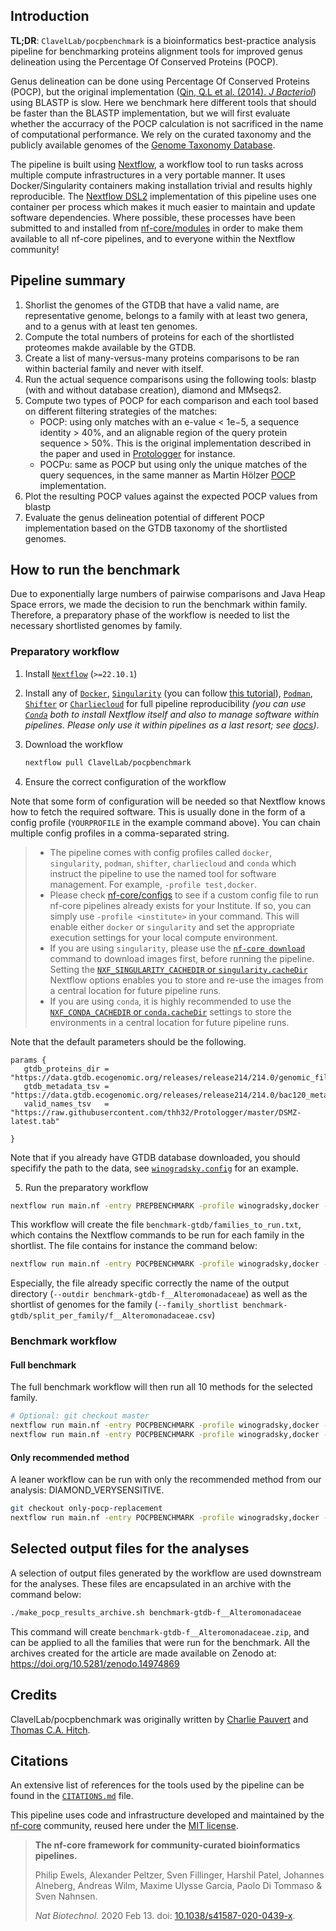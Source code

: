 ## Introduction

**TL;DR**: `ClavelLab/pocpbenchmark` is a bioinformatics best-practice analysis pipeline for benchmarking proteins alignment tools for improved genus delineation using the Percentage Of Conserved Proteins (POCP).

Genus delineation can be done using Percentage Of Conserved Proteins (POCP), but the original implementation ([Qin, Q.L et al. (2014). *J Bacteriol*](https://doi.org/10.1128/JB.01688-14)) using BLASTP is slow.
Here we benchmark here different tools that should be faster than the BLASTP implementation, but we will first evaluate whether the accurracy of the POCP calculation is not sacrificed in the name of computational performance. We rely on the curated taxonomy and the publicly available genomes of the [Genome Taxonomy Database](https://gtdb.ecogenomic.org/).

The pipeline is built using [Nextflow](https://www.nextflow.io), a workflow tool to run tasks across multiple compute infrastructures in a very portable manner. It uses Docker/Singularity containers making installation trivial and results highly reproducible. The [Nextflow DSL2](https://www.nextflow.io/docs/latest/dsl2.html) implementation of this pipeline uses one container per process which makes it much easier to maintain and update software dependencies. Where possible, these processes have been submitted to and installed from [nf-core/modules](https://github.com/nf-core/modules) in order to make them available to all nf-core pipelines, and to everyone within the Nextflow community!


## Pipeline summary

1. Shorlist the genomes of the GTDB that have a valid name, are representative genome, belongs to a family with at least two genera, and to a genus with at least ten genomes.
2. Compute the total numbers of proteins for each of the shortlisted proteomes makde available by the GTDB.
3. Create a list of many-versus-many proteins comparisons to be ran within bacterial family and never with itself.
4. Run the actual sequence comparisons using the following tools: blastp (with and without database creation), diamond and MMseqs2. 
5. Compute two types of POCP for each comparison and each tool based on different filtering strategies of the matches:
    - POCP: using only matches with an e-value < 1e−5, a sequence identity > 40%, and an alignable region of the query protein sequence > 50%. This is the original implementation described in the paper and used in [Protologger](https://github.com/thh32/Protologger/) for instance.
    - POCPu: same as POCP but using only the unique matches of the query sequences, in the same manner as Martin Hölzer [POCP](https://github.com/hoelzer/pocp/tree/1.1.1) implementation.
6. Plot the resulting POCP values against the expected POCP values from blastp
7. Evaluate the genus delineation potential of different POCP implementation based on the GTDB taxonomy of the shortlisted genomes.


## How to run the benchmark

Due to exponentially large numbers of pairwise comparisons and Java Heap Space errors, we made the decision to run the benchmark within family.
Therefore, a preparatory phase of the workflow is needed to list the necessary shortlisted genomes by family.

### Preparatory workflow


1. Install [`Nextflow`](https://www.nextflow.io/docs/latest/getstarted.html#installation) (`>=22.10.1`)

2. Install any of [`Docker`](https://docs.docker.com/engine/installation/), [`Singularity`](https://www.sylabs.io/guides/3.0/user-guide/) (you can follow [this tutorial](https://singularity-tutorial.github.io/01-installation/)), [`Podman`](https://podman.io/), [`Shifter`](https://nersc.gitlab.io/development/shifter/how-to-use/) or [`Charliecloud`](https://hpc.github.io/charliecloud/) for full pipeline reproducibility _(you can use [`Conda`](https://conda.io/miniconda.html) both to install Nextflow itself and also to manage software within pipelines. Please only use it within pipelines as a last resort; see [docs](https://nf-co.re/usage/configuration#basic-configuration-profiles))_.

3. Download the workflow

   ```bash
   nextflow pull ClavelLab/pocpbenchmark
   ```

4. Ensure the correct configuration of the workflow

Note that some form of configuration will be needed so that Nextflow knows how to fetch the required software. This is usually done in the form of a config profile (`YOURPROFILE` in the example command above). You can chain multiple config profiles in a comma-separated string.

   > - The pipeline comes with config profiles called `docker`, `singularity`, `podman`, `shifter`, `charliecloud` and `conda` which instruct the pipeline to use the named tool for software management. For example, `-profile test,docker`.
   > - Please check [nf-core/configs](https://github.com/nf-core/configs#documentation) to see if a custom config file to run nf-core pipelines already exists for your Institute. If so, you can simply use `-profile <institute>` in your command. This will enable either `docker` or `singularity` and set the appropriate execution settings for your local compute environment.
   > - If you are using `singularity`, please use the [`nf-core download`](https://nf-co.re/tools/#downloading-pipelines-for-offline-use) command to download images first, before running the pipeline. Setting the [`NXF_SINGULARITY_CACHEDIR` or `singularity.cacheDir`](https://www.nextflow.io/docs/latest/singularity.html?#singularity-docker-hub) Nextflow options enables you to store and re-use the images from a central location for future pipeline runs.
   > - If you are using `conda`, it is highly recommended to use the [`NXF_CONDA_CACHEDIR` or `conda.cacheDir`](https://www.nextflow.io/docs/latest/conda.html) settings to store the environments in a central location for future pipeline runs.


Note that the default parameters should be the following.

```
params {
   gtdb_proteins_dir = "https://data.gtdb.ecogenomic.org/releases/release214/214.0/genomic_files_reps/gtdb_proteins_aa_reps_r214.tar.gz"
   gtdb_metadata_tsv = "https://data.gtdb.ecogenomic.org/releases/release214/214.0/bac120_metadata_r214.tar.gz"
   valid_names_tsv   = "https://raw.githubusercontent.com/thh32/Protologger/master/DSMZ-latest.tab"

}
```
Note that if you already have GTDB database downloaded, you should specifify the path to the data, see [`winogradsky.config`](conf/winogradsky.config) for an example.

5. Run the preparatory workflow

```bash
nextflow run main.nf -entry PREPBENCHMARK -profile winogradsky,docker --outdir benchmark-gtdb
```

This workflow will create the file `benchmark-gtdb/families_to_run.txt`, which contains the Nextflow commands to be run for each family in the shortlist.
The file contains for instance the command below:

```bash
nextflow run main.nf -entry POCPBENCHMARK -profile winogradsky,docker --outdir benchmark-gtdb-f__Alteromonadaceae --family_shortlist benchmark-gtdb/split_per_family/f__Alteromonadaceae.csv
```

Especially, the file already specific correctly the name of the output directory (`--outdir benchmark-gtdb-f__Alteromonadaceae`) as well as the shortlist of genomes for the family (`--family_shortlist benchmark-gtdb/split_per_family/f__Alteromonadaceae.csv`)


### Benchmark workflow

#### Full benchmark

The full benchmark workflow will then run all 10 methods for the selected family.

```bash
# Optional: git checkout master
nextflow run main.nf -entry POCPBENCHMARK -profile winogradsky,docker --outdir benchmark-gtdb-f__Alteromonadaceae --family_shortlist benchmark-gtdb/split_per_family/f__Alteromonadaceae.csv
nextflow run main.nf -entry POCPBENCHMARK -profile winogradsky,docker --outdir benchmark-gtdb-f__Streptomycetaceae --family_shortlist benchmark-gtdb/split_per_family/f__Streptomycetaceae.csv
```


#### Only recommended method

A leaner workflow can be run with only the recommended method from our analysis: DIAMOND_VERYSENSITIVE.

```bash
git checkout only-pocp-replacement
nextflow run main.nf -entry POCPBENCHMARK -profile winogradsky,docker --outdir benchmark-gtdb-f__Alteromonadaceae --family_shortlist benchmark-gtdb/split_per_family/f__Alteromonadaceae.csv
```

## Selected output files for the analyses

A selection of output files generated by the workflow are used downstream for the analyses.
These files are encapsulated in an archive with the command below:

```bash
./make_pocp_results_archive.sh benchmark-gtdb-f__Alteromonadaceae
```

This command will create `benchmark-gtdb-f__Alteromonadaceae.zip`, and can be applied to all the families that were run for the benchmark.
All the archives created for the article are made available on Zenodo at: <https://doi.org/10.5281/zenodo.14974869>


## Credits

ClavelLab/pocpbenchmark was originally written by [Charlie Pauvert](https://github.com/cpauvert) and [Thomas C.A. Hitch](https://github.com/thh32).


## Citations

An extensive list of references for the tools used by the pipeline can be found in the [`CITATIONS.md`](CITATIONS.md) file.

This pipeline uses code and infrastructure developed and maintained by the [nf-core](https://nf-co.re) community, reused here under the [MIT license](https://github.com/nf-core/tools/blob/master/LICENSE).

> **The nf-core framework for community-curated bioinformatics pipelines.**
>
> Philip Ewels, Alexander Peltzer, Sven Fillinger, Harshil Patel, Johannes Alneberg, Andreas Wilm, Maxime Ulysse Garcia, Paolo Di Tommaso & Sven Nahnsen.
>
> _Nat Biotechnol._ 2020 Feb 13. doi: [10.1038/s41587-020-0439-x](https://dx.doi.org/10.1038/s41587-020-0439-x).
